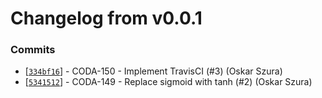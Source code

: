 # Changelog from v0.0.1
### Commits
* [[`334bf16`](http://github.com/coda-it/goneural/commit/334bf16cdc093ad9f0404d08ad3cfbcffeecd731)] - CODA-150 - Implement TravisCI (#3) (Oskar Szura)
* [[`5341512`](http://github.com/coda-it/goneural/commit/5341512f71be6e574f876058b90509d7357c4efa)] - CODA-149 - Replace sigmoid with tanh (#2) (Oskar Szura)